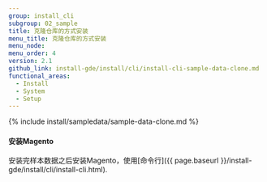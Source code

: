 ```yaml
---
group: install_cli
subgroup: 02_sample
title: 克隆仓库的方式安装
menu_title: 克隆仓库的方式安装
menu_node:
menu_order: 4
version: 2.1
github_link: install-gde/install/cli/install-cli-sample-data-clone.md
functional_areas:
  - Install
  - System
  - Setup
---
```


{% include install/sampledata/sample-data-clone.md %}

#### 安装Magento
安装完样本数据之后安装Magento，使用[命令行]({{ page.baseurl }}/install-gde/install/cli/install-cli.html).
